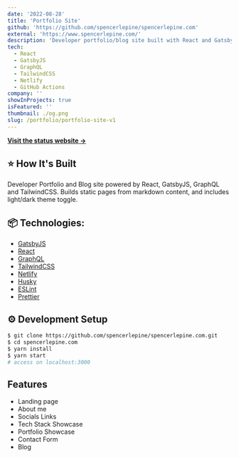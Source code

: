 ```yaml
---
date: '2022-08-28'
title: 'Portfolio Site'
github: 'https://github.com/spencerlepine/spencerlepine.com'
external: 'https://www.spencerlepine.com/'
description: 'Developer portfolio/blog site built with React and Gatsby, styled with TailwindCSS, and deployed to Netlify.'
tech:
  - React
  - GatsbyJS
  - GraphQL
  - TailwindCSS
  - Netlify
  - GitHub Actions
company: ''
showInProjects: true
isFeatured: ''
thumbnail: ./og.png
slug: /portfolio/portfolio-site-v1
---
```


[**Visit the status website →**](https://spencerlepine.github.io/portfolio-site-uptime)

## ⭐ How It's Built
Developer Portfolio and Blog site powered by React, GatsbyJS, GraphQL and TailwindCSS. Builds static pages from markdown content, and includes light/dark theme toggle.

## 📦 Technologies:

- [GatsbyJS](https://www.gatsbyjs.com/)
- [React](https://reactjs.org/)
- [GraphQL](https://graphql.org/)
- [TailwindCSS](https://tailwindcss.com/)
- [Netlify](https://www.netlify.com/)
- [Husky](https://typicode.github.io/husky/)
- [ESLint](https://eslint.org/)
- [Prettier](https://prettier.io/)

## ⚙️ Development Setup
```sh
$ git clone https://github.com/spencerlepine/spencerlepine.com.git
$ cd spencerlepine.com
$ yarn install
$ yarn start
# access on localhost:3000
```

## Features
- Landing page
- About me
- Socials Links
- Tech Stack Showcase
- Portfolio Showcase
- Contact Form
- Blog